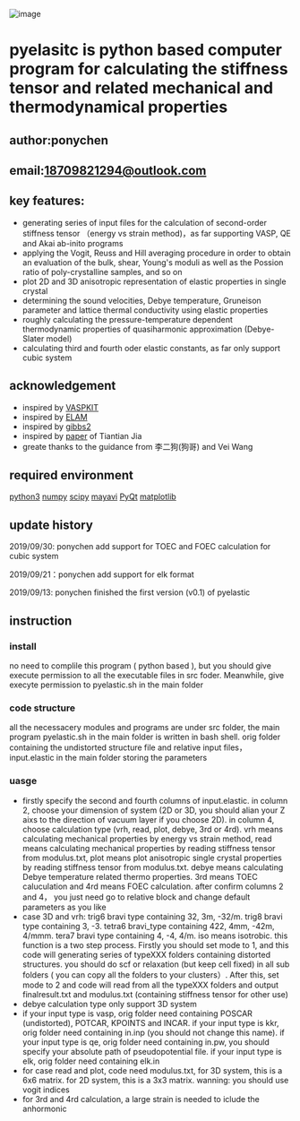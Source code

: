 ![image](https://github.com/ponychen123/software/blob/master/pyelastic/images/156835383594723.png)

# pyelasitc is python based computer program for calculating the stiffness tensor and related mechanical and thermodynamical properties 

## author:ponychen

## email:18709821294@outlook.com

## key features:
+ generating series of input files for the calculation of second-order stiffness tensor （energy vs strain method)，as far supporting VASP, QE and Akai ab-inito programs
+ applying the Vogit, Reuss and Hill averaging procedure in order to obtain an evaluation of the bulk, shear, Young's moduli as well as
the Possion ratio of poly-crystalline samples, and so on
+ plot 2D and 3D anisotropic representation of elastic properties in single crystal
+ determining the sound velocities, Debye temperature, Gruneison parameter and lattice thermal conductivity using elastic properties
+ roughly calculating the pressure-temperature dependent thermodynamic properties of quasiharmonic approximation (Debye-Slater model)
+ calculating third and fourth oder elastic constants, as far only support cubic system

## acknowledgement
+ inspired by [VASPKIT](http://vaspkit.com/)
+ inspired by [ELAM](https://www.sciencedirect.com/science/article/pii/S0010465510003401)
+ inspired by [gibbs2](https://www.sciencedirect.com/science/article/pii/S0010465511001652)
+ inspired by [paper](https://journals_aps.gg363.site/prb/abstract/10.1103/PhysRevB.95.155206) of Tiantian Jia
+ greate thanks to the guidance from 李二狗(狗哥) and Vei Wang

## required environment
[python3](https://www.python.org/) [numpy](http://www.numpy.org/) [scipy](https://www.scipy.org/scipylib/index.html) [mayavi](http://docs.enthought.com/mayavi/mayavi/) [PyQt](https://sourceforge.net/projects/pyqt/files/PyQt5/) [matplotlib](https://matplotlib.org/)

## update history
2019/09/30: ponychen add support for TOEC and FOEC calculation for cubic system

2019/09/21：ponychen add support for elk format

2019/09/13: ponychen finished the first version (v0.1) of pyelastic

## instruction
### install
no need to complile this program ( python based ), but you should give execute permission to all the executable files in src foder. Meanwhile, give execyte permission to pyelastic.sh in the main folder
### code structure
all the necessacery modules and programs are under src folder, the main program pyelastic.sh in the main folder is written in bash shell. orig folder containing the undistorted structure file and relative input files，input.elastic in the main folder storing the parameters
### uasge
+ firstly specify the second and fourth columns of input.elastic. in column 2, choose your dimension of system (2D or 3D, you should alian your Z aixs to the direction of vacuum layer if you choose 2D). in column 4, choose calculation type (vrh, read, plot, debye, 3rd or 4rd). vrh means calculating mechanical properties by energy vs strain method, read means calculating mechanical properties by reading stiffness tensor from modulus.txt, plot means plot anisotropic single crystal properties by reading stiffness tensor from modulus.txt.  debye means calculating Debye temperature related thermo properties. 3rd means TOEC caluculation and 4rd means FOEC calculation. after confirm columns 2 and 4， you just need go to relative block and change default parameters as you like
+ case 3D and vrh: trig6 bravi type containing 32, 3m, -32/m. trig8 bravi type containing 3, -3. tetra6 bravi_type containing 422, 4mm, -42m, 4/mmm. tera7 bravi type containing 4, -4, 4/m. iso means isotrobic. this function is a two step process. Firstly you should set mode to 1, and this code will generating series of typeXXX folders containing distorted structures. you should do scf or relaxation (but keep cell fixed) in all sub folders ( you can copy all the folders to your clusters）. After this, set mode to 2 and code will read from all the typeXXX folders and output finalresult.txt and modulus.txt (containing stiffness tensor for other use)
+ debye calculation type only support 3D system
+ if your input type is vasp, orig folder need containing POSCAR (undistorted), POTCAR, KPOINTS and INCAR. if your input type is kkr, orig folder need containing in.inp (you should not change this name). if your input type is qe, orig folder need containing in.pw, you should specify your absolute path of pseudopotential file. if your input type is elk, orig folder need containing elk.in
+ for case read and plot, code need modulus.txt, for 3D system, this is a 6x6 matrix. for 2D system, this is a 3x3 matrix. wanning: you should use vogit indices
+ for 3rd and 4rd calculation, a large strain is needed to iclude the anhormonic 
